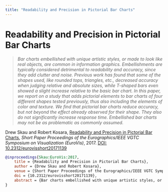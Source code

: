 ```yaml
---
title: "Readability and Precision in Pictorial Bar Charts"
---
```


# Readability and Precision in Pictorial Bar Charts

> _Bar charts embellished with unique artistic styles, or made to look like real objects, are common in information graphics. Embellishments are typically considered detrimental to readability and accuracy, since they add clutter and noise. Previous work has found that some of the shapes used, like rounded tops, triangles, etc., decreased accuracy when judging relative and absolute sizes, while T-shaped bars even showed a slight increase relative to the basic bar chart. In this paper, we report on a study that adds pictorial elements to bar charts of four different shapes tested previously, thus also including the elements of color and texture. We find that pictorial bar charts reduce accuracy, but not beyond the effect already observed for their shape. They also do not significantly increase response time. Embellished bar charts may not be as problematic as commonly assumed._

Drew Skau and Robert Kosara, <a href="https://media.eagereyes.org/papers/2017/Skau-EuroVis-2017.pdf" target="_blank">Readability and Precision in Pictorial Bar Charts</a>, _Short Paper Proceedings of the Eurographics/IEEE VGTC Symposium on Visualization (EuroVis)_, 2017. <a href="https://dx.doi.org/10.2312/eurovisshort20171139" target="_new">DOI: 10.2312/eurovisshort20171139</a>


```bibtex
@inproceedings{Skau:EuroVis:2017,
	title = {Readability and Precision in Pictorial Bar Charts},
	author = {Drew Skau and Robert Kosara},
	venue = {Short Paper Proceedings of the Eurographics/IEEE VGTC Symposium on Visualization (EuroVis)},
	doi = {10.2312/eurovisshort20171139},
	abstract = {Bar charts embellished with unique artistic styles, or made to look like real objects, are common in information graphics. Embellishments are typically considered detrimental to readability and accuracy, since they add clutter and noise. Previous work has found that some of the shapes used, like rounded tops, triangles, etc., decreased accuracy when judging relative and absolute sizes, while T-shaped bars even showed a slight increase relative to the basic bar chart. In this paper, we report on a study that adds pictorial elements to bar charts of four different shapes tested previously, thus also including the elements of color and texture. We find that pictorial bar charts reduce accuracy, but not beyond the effect already observed for their shape. They also do not significantly increase response time. Embellished bar charts may not be as problematic as commonly assumed.},
}
```

